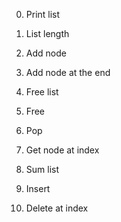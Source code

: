 0. Print list


1. List length


2. Add node


3. Add node at the end


4. Free list


5. Free


6. Pop


7. Get node at index


8. Sum list


9. Insert


10. Delete at index
